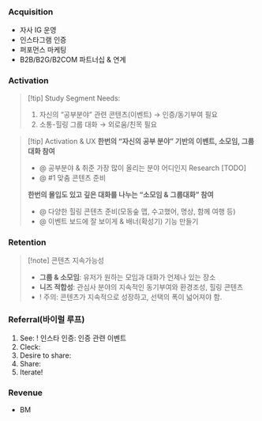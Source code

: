 ### **Acquisition**
- 자사 IG 운영
- 인스타그램 인증
- 퍼포먼스 마케팅
- B2B/B2G/B2COM 파트너십 & 연계

### **Activation**
> [!tip] Study Segment Needs:
> 1. 자신의 “공부분야” 관련 콘텐츠(이벤트) → 인증/동기부여 필요
> 2. 소통-힐링 그룹 대화 → 외로움/친목 필요 

> [!tip] Activation & UX
> **한번의 “자신의 공부 분야” 기반의 이벤트, 소모임, 그룹대화 참여**
> - @ 공부분야 & 취준 가장 많이 올리는 분야 어디인지 Research [TODO]
> - @ #1 맞춤 콘텐츠 준비
> 
> **한번의 몰입도 있고 깊은 대화를 나누는 “소모임 & 그룹대화” 참여**
> - @ 다양한 힐링 콘텐츠 준비(모동숲 맵, 수고했어, 명상, 함께 여행 등)
> - @ 이벤트 보드에 잘 보이게 & 배너(확성기) 기능 만들기

### **Retention**
> [!note] 콘텐츠 지속가능성 
> - **그룹 & 소모임**: 유저가 원하는 모임과 대화가 언제나 있는 장소
> - **니즈 적합성**: 관심사 분야의 지속적인 동기부여와 환경조성, 힐링 콘텐츠
> - ! 주의: 콘텐츠가 지속적으로 성장하고, 선택의 폭이 넓어져야 함.

### **Referral(바이럴 루프)**
1. See: ! 인스타 인증: 인증 관련 이벤트
2. Cleck:
3. Desire to share:
4. Share:
5. Iterate!
### **Revenue**
- BM
